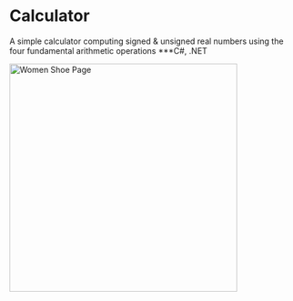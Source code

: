 # Calculator
A simple calculator computing signed & unsigned real numbers using the four fundamental arithmetic operations   ***C#, .NET 

<p align="left">
<img src="http://woohyu.dev.fast.sheridanc.on.ca/Capture.JPG" width="400" title="Women Shoe Page">
</p>
